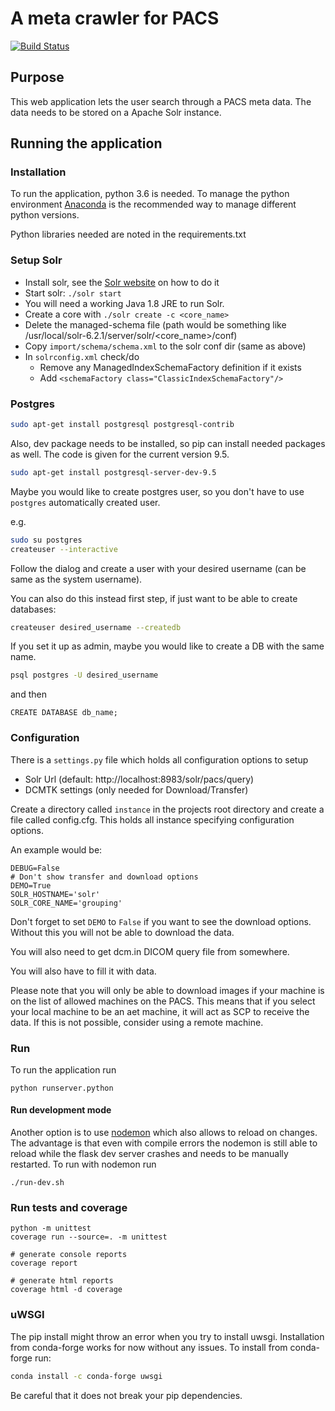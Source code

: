 # A meta crawler for PACS
[![Build Status](https://api.travis-ci.org/joshy/meta.svg?branch=master)](https://travis-ci.org/joshy/meta)

## Purpose
This web application lets the user search through a PACS meta data. The data
needs to be stored on a Apache Solr instance.


## Running the application

### Installation
To run the application, python 3.6 is needed. To manage the python environment
[Anaconda](https://www.continuum.io/downloads) is the recommended way to manage
different python versions.

Python libraries needed are noted in the requirements.txt

### Setup Solr
 * Install solr, see the [Solr website](http://lucene.apache.org/solr/) on how
 to do it
 * Start solr: `./solr start`
 * You will need a working Java 1.8 JRE to run Solr.
 * Create a core with `./solr create -c <core_name>`
 * Delete the managed-schema file (path would be something like
   /usr/local/solr-6.2.1/server/solr/<core_name>/conf)
 * Copy `import/schema/schema.xml` to the solr conf dir (same as above)
 * In `solrconfig.xml` check/do
   - Remove any ManagedIndexSchemaFactory definition if it exists
   - Add `<schemaFactory class="ClassicIndexSchemaFactory"/>`


### Postgres

```bash
sudo apt-get install postgresql postgresql-contrib 

``` 
Also, dev package needs to be installed, so pip can install 
needed packages as well. The code is given for the current version 9.5.
```bash
sudo apt-get install postgresql-server-dev-9.5
```

Maybe you would like to create postgres user, so you don't have to use
`postgres` automatically created user.

e.g.
```bash
sudo su postgres
createuser --interactive
```
Follow the dialog and create a user with your desired username 
(can be same as the system username). 

You can also do this instead first step, if just want to be able
to create databases:
```bash
createuser desired_username --createdb
```

If you set it up
as admin, maybe you would like to create a DB with the same name.

```bash
psql postgres -U desired_username
```
and then
```postgresql
CREATE DATABASE db_name;
```

### Configuration
There is a `settings.py` file which holds all configuration options to setup
 * Solr Url (default: http://localhost:8983/solr/pacs/query)
 * DCMTK settings (only needed for Download/Transfer)

Create a directory called `instance` in the projects root directory 
and create a file called config.cfg. This holds all instance 
specifying configuration options.

An example would be:
```
DEBUG=False
# Don't show transfer and download options
DEMO=True
SOLR_HOSTNAME='solr'
SOLR_CORE_NAME='grouping'
```

Don't forget to set `DEMO` to `False` if you want to see the download options. 
Without this you will not be able to download the data.

You will also need to get dcm.in DICOM query file from somewhere.

You will also have to fill it with data.

Please note that you will only be able to download images if your machine is 
on the list of allowed machines on the PACS. This means that if you select 
your local machine to be an aet machine, it will act as SCP to receive the 
data. If this is not possible, consider using a remote machine.

### Run
To run the application run
```
python runserver.python
```

#### Run development mode
Another option is to use [nodemon](http://nodemon.io/) which also allows to
reload on changes. The advantage is that even with compile errors the nodemon
is still able to reload while the flask dev server crashes and needs to be
manually restarted. To run with nodemon run
```
./run-dev.sh
```


### Run tests and coverage
```
python -m unittest
coverage run --source=. -m unittest

# generate console reports
coverage report

# generate html reports
coverage html -d coverage
```

### uWSGI

The pip install might throw an error when you try to install uwsgi.
Installation from conda-forge works for now without any issues. To install
from conda-forge run:
```bash
conda install -c conda-forge uwsgi
```
Be careful that it does not break your pip dependencies.
